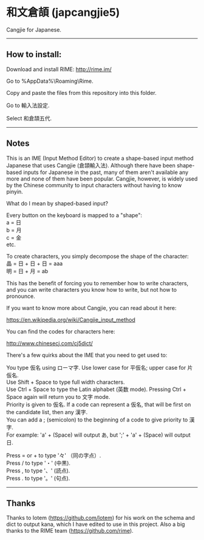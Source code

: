 # 和文倉頡 (japcangjie5)
Cangjie for Japanese.

----------------
How to install:
----------------

Download and install RIME:
http://rime.im/

Go to %AppData%\Roaming\Rime.

Copy and paste the files from this repository into this folder.

Go to 輸入法設定.

Select 和倉頡五代.

------
Notes
------

This is an IME (Input Method Editor) to create a shape-based input method Japanese that uses Cangjie (倉頡輸入法). Although there have been shape-based inputs for Japanese in the past, many of them aren't available any more and none of them have been popular. Cangjie, however, is widely used by the Chinese community to input characters without having to know pinyin.

What do I mean by shaped-based input?

Every button on the keyboard is mapped to a "shape": <br/>
a = 日 <br/>
b = 月 <br/>
c = 金 <br/>
etc.

To create characters, you simply decompose the shape of the character: <br/>
晶 = 日 + 日 + 日 = aaa <br/>
明 = 日 + 月 = ab 

This has the benefit of forcing you to remember how to write characters, and you can write characters you know how to write, but not how to pronounce.

If you want to know more about Cangjie, you can read about it here:

https://en.wikipedia.org/wiki/Cangjie_input_method

You can find the codes for characters here:

http://www.chinesecj.com/cj5dict/

There's a few quirks about the IME that you need to get used to:

You type 仮名 using ローマ字. Use lower case for 平仮名; upper case for 片仮名. <br/>
Use Shift + Space to type full width characters. <br/>
Use Ctrl + Space to type the Latin alphabet (英数 mode). Pressing Ctrl + Space again will return you to 文字 mode. <br/>
Priority is given to 仮名. If a code can represent a 仮名, that will be first on the candidate list, then any 漢字. <br/>
You can add a ; (semicolon) to the beginning of a code to give priority to 漢字. <br/>
For example: 'a' + (Space) will output あ, but ';' + 'a' + (Space) will output 日. <br/>

Press = or + to type '々' （同の字点）. <br/>
Press / to type '・' (中黒). <br/>
Press , to type '、' (読点). <br/>
Press . to type '。' (句点). <br/>


----------
Thanks
----------

Thanks to Iotem (https://github.com/lotem) for his work on the schema and dict to output kana, which I have edited to use in this project.
Also a big thanks to the RIME team (https://github.com/rime).
